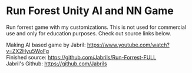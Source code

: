# Run Forest Unity AI and NN Game
 Run forrest game with my customizations. This is not used for commercial use and only for education purposes. Check out source links below.
 
 Making AI based game by Jabril: https://www.youtube.com/watch?v=ZX2Hyu5WoFg  
 Finished source: https://github.com/Jabrils/Run-Forrest-FULL  
 Jabril's Github: https://github.com/Jabrils  
